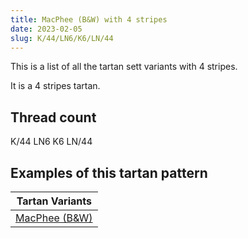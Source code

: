 ```yaml
---
title: MacPhee (B&W) with 4 stripes
date: 2023-02-05
slug: K/44/LN6/K6/LN/44
---
```

This is a list of all the tartan sett variants with 4 stripes.

It is a 4 stripes tartan.


## Thread count
K/44 LN6 K6 LN/44

## Examples of this tartan pattern

| Tartan Variants |
|---------------|
| [MacPhee (B&W)](/variants/k/44/ln6/k6/ln/44-k000000-lne0e0e0)||
